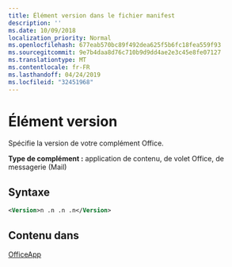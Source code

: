 ```yaml
---
title: Élément version dans le fichier manifest
description: ''
ms.date: 10/09/2018
localization_priority: Normal
ms.openlocfilehash: 677eab570bc89f492dea625f5b6fc18fea559f93
ms.sourcegitcommit: 9e7b4daa8d76c710b9d9dd4ae2e3c45e8fe07127
ms.translationtype: MT
ms.contentlocale: fr-FR
ms.lasthandoff: 04/24/2019
ms.locfileid: "32451968"
---
```

# <a name="version-element"></a>Élément version

Spécifie la version de votre complément Office.

**Type de complément :** application de contenu, de volet Office, de messagerie (Mail)

## <a name="syntax"></a>Syntaxe

```XML
<Version>n .n .n .n</Version>
```

## <a name="contained-in"></a>Contenu dans

[OfficeApp](officeapp.md)

